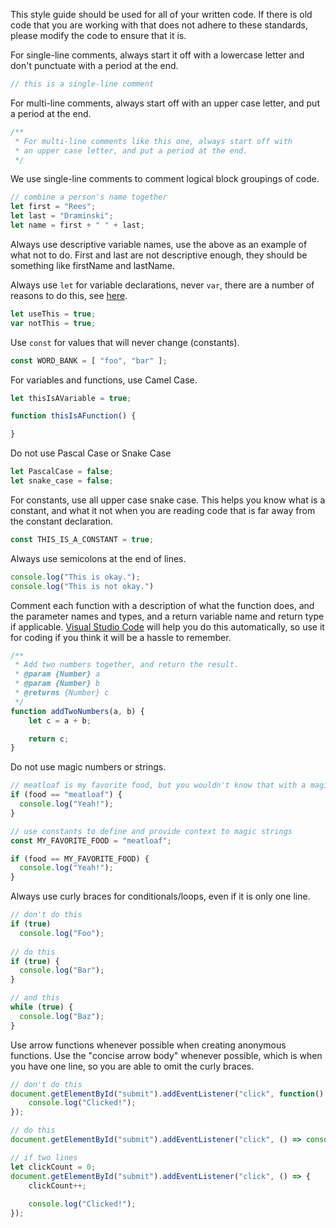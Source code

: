 This style guide should be used for all of your written code. If there is old code that you are working with that does not adhere to these standards, please modify the code to ensure that it is.

For single-line comments, always start it off with a lowercase letter and don't punctuate with a period at the end.
```js
// this is a single-line comment
```

For multi-line comments, always start off with an upper case letter, and put a period at the end.
```js
/**
 * For multi-line comments like this one, always start off with
 * an upper case letter, and put a period at the end.
 */
```

We use single-line comments to comment logical block groupings of code.
```js
// combine a person's name together
let first = "Rees";
let last = "Draminski";
let name = first + " " + last;
```

Always use descriptive variable names, use the above as an example of what not to do. First and last are not descriptive enough, they should be something like firstName and lastName.

Always use ```let``` for variable declarations, never ```var```, there are a number of reasons to do this, see [here](https://stackoverflow.com/questions/762011/whats-the-difference-between-using-let-and-var#:~:text=The%20main%20difference%20is%20the,outside%20the%20loop%20for%20example.&text=let%20allows%20you%20to%20declare,on%20which%20it%20is%20used.).
```js
let useThis = true;
var notThis = true;
```

Use ```const``` for values that will never change (constants).
```js
const WORD_BANK = [ "foo", "bar" ];
```

For variables and functions, use Camel Case.
```js
let thisIsAVariable = true;

function thisIsAFunction() {

}
```

Do not use Pascal Case or Snake Case
```js
let PascalCase = false;
let snake_case = false;
```

For constants, use all upper case snake case. This helps you know what is a constant, and what it not when you are reading code that is far away from the constant declaration.
```js
const THIS_IS_A_CONSTANT = true;
```

Always use semicolons at the end of lines.
```js
console.log("This is okay.");
console.log("This is not okay.")
```

Comment each function with a description of what the function does, and the parameter names and types, and a return variable name and return type if applicable. [Visual Studio Code](https://code.visualstudio.com/) will help you do this automatically, so use it for coding if you think it will be a hassle to remember.
```js
/**
 * Add two numbers together, and return the result.
 * @param {Number} a 
 * @param {Number} b 
 * @returns {Number} c
 */
function addTwoNumbers(a, b) {
    let c = a + b;

    return c;
}
```

Do not use magic numbers or strings.
```js
// meatloaf is my favorite food, but you wouldn't know that with a magic string
if (food == "meatloaf") {
  console.log("Yeah!");
}

// use constants to define and provide context to magic strings
const MY_FAVORITE_FOOD = "meatloaf";

if (food == MY_FAVORITE_FOOD) {
  console.log("Yeah!");
}
```

Always use curly braces for conditionals/loops, even if it is only one line.
```js
// don't do this
if (true)
  console.log("Foo");
  
// do this
if (true) {
  console.log("Bar");
}

// and this
while (true) {
  console.log("Baz");
}
```

Use arrow functions whenever possible when creating anonymous functions. Use the "concise arrow body" whenever possible, which is when you have one line, so you are able to omit the curly braces.
```js
// don't do this
document.getElementById("submit").addEventListener("click", function() {
    console.log("Clicked!");
});

// do this
document.getElementById("submit").addEventListener("click", () => console.log("Clicked!"));

// if two lines
let clickCount = 0;
document.getElementById("submit").addEventListener("click", () => {
    clickCount++;
    
    console.log("Clicked!");
});
```
